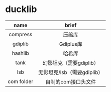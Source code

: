 # ducklib

|    name    |          brief          |
| :--------: | :---------------------: |
|   compress   |         压缩库          |
|  gdiplib   |        Gdiplus库        |
|  hashlib   |         哈希库          |
|    tank    | 幻影坦克（需要gdiplib） |
|lsb|无影坦克/lsb（需要gdiplib）|
| com folder |   自制的com接口头文件   |

